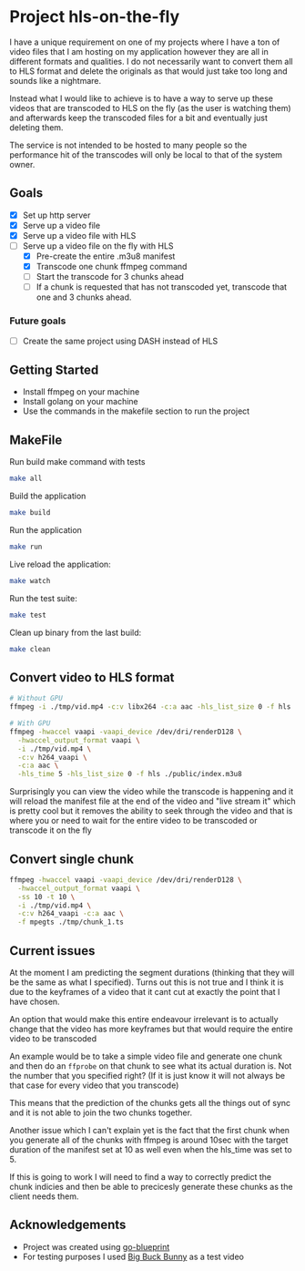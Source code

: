 # Project hls-on-the-fly

I have a unique requirement on one of my projects where I have a ton of video files that I am hosting on my application however they are all in different formats and qualities. I do not necessarily want to convert them all to HLS format and delete the originals as that would just take too long and sounds like a nightmare.

Instead what I would like to achieve is to have a way to serve up these videos that are transcoded to HLS on the fly (as the user is watching them) and afterwards keep the transcoded files for a bit and eventually just deleting them.

The service is not intended to be hosted to many people so the performance hit of the transcodes will only be local to that of the system owner.

## Goals

- [x] Set up http server
- [x] Serve up a video file
- [x] Serve up a video file with HLS
- [ ] Serve up a video file on the fly with HLS
  - [x] Pre-create the entire .m3u8 manifest
  - [x] Transcode one chunk ffmpeg command
  - [ ] Start the transcode for 3 chunks ahead
  - [ ] If a chunk is requested that has not transcoded yet, transcode that one and 3 chunks ahead.

### Future goals

- [ ] Create the same project using DASH instead of HLS

## Getting Started

- Install ffmpeg on your machine
- Install golang on your machine
- Use the commands in the makefile section to run the project

## MakeFile

Run build make command with tests
```bash
make all
```

Build the application
```bash
make build
```

Run the application
```bash
make run
```

Live reload the application:
```bash
make watch
```

Run the test suite:
```bash
make test
```

Clean up binary from the last build:
```bash
make clean
```

## Convert video to HLS format

```bash
# Without GPU
ffmpeg -i ./tmp/vid.mp4 -c:v libx264 -c:a aac -hls_list_size 0 -f hls ./public/index.m3u8

# With GPU
ffmpeg -hwaccel vaapi -vaapi_device /dev/dri/renderD128 \
  -hwaccel_output_format vaapi \
  -i ./tmp/vid.mp4 \
  -c:v h264_vaapi \
  -c:a aac \
  -hls_time 5 -hls_list_size 0 -f hls ./public/index.m3u8
```

Surprisingly you can view the video while the transcode is happening and it will reload the manifest file at the end of the video and "live stream it" which is pretty cool but it removes the ability to seek through the video and that is where you or need to wait for the entire video to be transcoded or transcode it on the fly

## Convert single chunk

```bash
ffmpeg -hwaccel vaapi -vaapi_device /dev/dri/renderD128 \
  -hwaccel_output_format vaapi \
  -ss 10 -t 10 \
  -i ./tmp/vid.mp4 \
  -c:v h264_vaapi -c:a aac \
  -f mpegts ./tmp/chunk_1.ts
```

## Current issues

At the moment I am predicting the segment durations (thinking that they will be the same as what I specified). 
Turns out this is not true and I think it is due to the keyframes of a video that it cant cut at exactly the point that I have chosen.

An option that would make this entire endeavour irrelevant is to actually change that the video has more keyframes but that would require the entire video to be transcoded

An example would be to take a simple video file and generate one chunk and then do an `ffprobe` on that chunk to see what its actual duration is.
Not the number that you specified right? (If it is just know it will not always be that case for every video that you transcode)

This means that the prediction of the chunks gets all the things out of sync and it is not able to join the two chunks together.

Another issue which I can't explain yet is the fact that the first chunk when you generate all of the chunks with ffmpeg is around 10sec with the target duration of the manifest set at 10 as well even when the hls_time was set to 5.

If this is going to work I will need to find a way to correctly predict the chunk indicies and then be able to precicesly generate these chunks as the client needs them.

## Acknowledgements

- Project was created using [go-blueprint](https://github.com/Melkeydev/go-blueprint)
- For testing purposes I used [Big Buck Bunny](https://peach.blender.org/) as a test video